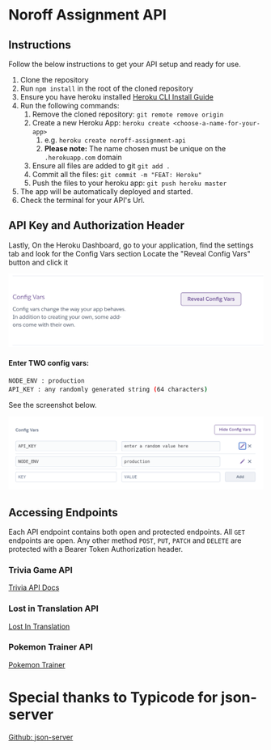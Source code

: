 # Noroff Assignment API

## Instructions
Follow the below instructions to get your API setup and ready for use.

1. Clone the repository
2. Run `npm install` in the root of the cloned repository
3. Ensure you have heroku installed [Heroku CLI Install Guide](https://devcenter.heroku.com/articles/heroku-cli#download-and-install)
4. Run the following commands:
   1. Remove the cloned repository: `git remote remove origin`
   2. Create a new Heroku App: `heroku create <choose-a-name-for-your-app>`
      1. e.g. `heroku create noroff-assignment-api`
      2. **Please note:** The name chosen must be unique on the `.herokuapp.com` domain
   3. Ensure all files are added to git `git add .`
   4. Commit all the files: `git commit -m "FEAT: Heroku"`
   5. Push the files to your heroku app: `git push heroku master`
5. The app will be automatically deployed and started.
6. Check the terminal for your API's Url.

## API Key and Authorization Header

Lastly, On the Heroku Dashboard, go to your application, find the settings tab and look for the Config Vars section
Locate the "Reveal Config Vars" button and click it

![img.png](./docs/assets/config-vars.png)

#### **Enter TWO config vars:**
```bash
NODE_ENV : production
API_KEY : any randomly generated string (64 characters)
```
See the screenshot below.

![img.png](./docs/assets/config-vars-values.png)


## Accessing Endpoints

Each API endpoint contains both open and protected endpoints. All `GET` endpoints are open. Any other method `POST`, `PUT`, `PATCH` and `DELETE` are protected with a Bearer Token Authorization header.

### Trivia Game API
[Trivia API Docs](./docs/trivia.md)

### Lost in Translation API
[Lost In Translation](./docs/lost-in-translation.md)

### Pokemon Trainer API
[Pokemon Trainer](./docs/pokemon-trainer.md)

# Special thanks to Typicode for json-server

[Github: json-server](https://github.com/typicode/json-server)